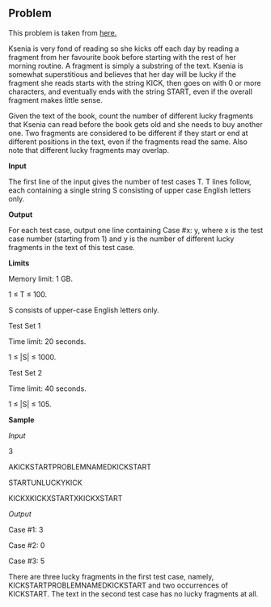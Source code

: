 ## Problem

This problem is taken from [here.](https://codingcompetitions.withgoogle.com/kickstart/round/00000000001a0069/0000000000414bfb)

Ksenia is very fond of reading so she kicks off each day by reading a fragment from her favourite book before starting with the rest of her morning routine. A fragment is simply a substring of the text. Ksenia is somewhat superstitious and believes that her day will be lucky if the fragment she reads starts with the string KICK, then goes on with 0 or more characters, and eventually ends with the string START, even if the overall fragment makes little sense.

Given the text of the book, count the number of different lucky fragments that Ksenia can read before the book gets old and she needs to buy another one. Two fragments are considered to be different if they start or end at different positions in the text, even if the fragments read the same. Also note that different lucky fragments may overlap.

**Input**

The first line of the input gives the number of test cases T. T lines follow, each containing a single 
string S consisting of upper case English letters only.

**Output**

For each test case, output one line containing Case #x: y, where x is the test case number (starting from 1)
and y is the number of different lucky fragments in the text of this test case.

**Limits**

Memory limit: 1 GB.

1 ≤ T ≤ 100.

S consists of upper-case English letters only.


Test Set 1

Time limit: 20 seconds.

1 ≤ |S| ≤ 1000.


Test Set 2

Time limit: 40 seconds.

1 ≤ |S| ≤ 105.

**Sample**

*Input*
 
3

AKICKSTARTPROBLEMNAMEDKICKSTART

STARTUNLUCKYKICK

KICKXKICKXSTARTXKICKXSTART


*Output*

Case #1: 3

Case #2: 0

Case #3: 5

  
There are three lucky fragments in the first test case, namely, KICKSTARTPROBLEMNAMEDKICKSTART and two 
occurrences of KICKSTART. The text in the second test case has no lucky fragments at all.
